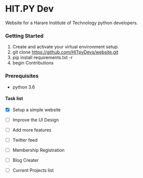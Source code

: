 # HIT.PY Dev
Website for a Harare Institute of Technology python developers.


### Getting Started

1. Create and activate your virtual environment setup.
2. git clone https://github.com/HITpyDevs/website.git
3. pip install requirements.txt -r
4. begin Contributions

### Prerequisites

* python 3.6

#### Task list

- [x] Setup a simple website
- [ ] Improve the UI Design
- [ ] Add more features
- [ ] Twitter feed
- [ ] Membership Registration
- [ ] Blog Creater
- [ ] Current Projects list

 
